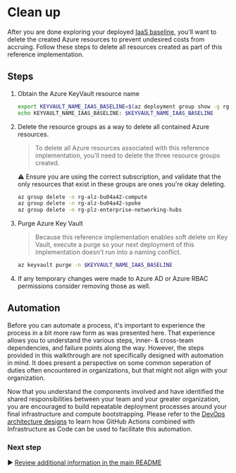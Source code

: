 # Clean up

After you are done exploring your deployed [IaaS baseline](./11-validation.md), you'll want to delete the created Azure resources to prevent undesired costs from accruing. Follow these steps to delete all resources created as part of this reference implementation.

## Steps

1. Obtain the Azure KeyVault resource name

   ```bash
   export KEYVAULT_NAME_IAAS_BASELINE=$(az deployment group show -g rg-bu0001a0008 -n vmss-stamp --query properties.outputs.keyVaultName.value -o tsv)
   echo KEYVAULT_NAME_IAAS_BASELINE: $KEYVAULT_NAME_IAAS_BASELINE
   ```

1. Delete the resource groups as a way to delete all contained Azure resources.

   > To delete all Azure resources associated with this reference implementation, you'll need to delete the three resource groups created.

   :warning: Ensure you are using the correct subscription, and validate that the only resources that exist in these groups are ones you're okay deleting.

   ```bash
   az group delete -n rg-alz-bu04a42-compute
   az group delete -n rg-alz-bu04a42-spoke 
   az group delete -n rg-plz-enterprise-networking-hubs
   ```

1. Purge Azure Key Vault

   > Because this reference implementation enables soft delete on Key Vault, execute a purge so your next deployment of this implementation doesn't run into a naming conflict.

   ```bash
   az keyvault purge -n $KEYVAULT_NAME_IAAS_BASELINE
   ```

1. If any temporary changes were made to Azure AD or Azure RBAC permissions consider removing those as well.

## Automation

Before you can automate a process, it's important to experience the process in a bit more raw form as was presented here. That experience allows you to understand the various steps, inner- & cross-team dependencies, and failure points along the way. However, the steps provided in this walkthrough are not specifically designed with automation in mind. It does present a perspective on some common seperation of duties often encountered in organizations, but that might not align with your organization.

Now that you understand the components involved and have identified the shared responsibilities between your team and your greater organization, you are encouraged to build repeatable deployment processes around your final infrastructure and compute bootstrapping. Please refer to the [DevOps architecture designs](https://learn.microsoft.com/azure/architecture/guide/devops/devops-start-here) to learn how GitHub Actions combined with Infrastructure as Code can be used to facilitate this automation.

### Next step

:arrow_forward: [Review additional information in the main README](./README.md#broom-clean-up-resources)
